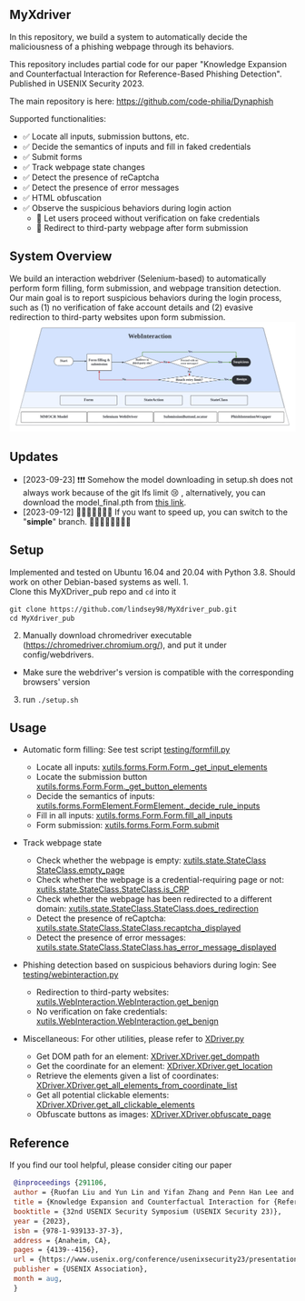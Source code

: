 **MyXdriver**
-
In this repository, we build a system to automatically decide the maliciousness of a phishing webpage through its behaviors. 

This repository includes partial code for our paper "Knowledge Expansion and Counterfactual Interaction for Reference-Based Phishing Detection".
Published in USENIX Security 2023. 

The main repository is here: https://github.com/code-philia/Dynaphish 

Supported functionalities:
- ✅ Locate all inputs, submission buttons, etc.
- ✅ Decide the semantics of inputs and fill in faked credentials
- ✅ Submit forms
- ✅ Track webpage state changes
- ✅ Detect the presence of reCaptcha
- ✅ Detect the presence of error messages
- ✅ HTML obfuscation
- ✅ Observe the suspicious behaviors during login action
   - 🏁 Let users proceed without verification on fake credentials
   - 🏁 Redirect to third-party webpage after form submission

**System Overview**
-
We build an interaction webdriver (Selenium-based) to automatically perform form filling, form submission, and webpage transition detection.
Our main goal is to report suspicious behaviors during the login process, such as (1) no verification of fake account details and (2) evasive redirection to third-party websites upon form submission. 
<img src='WebInteraction Diagram.png'/>

**Updates**
- 
- [2023-09-23] ❗❗❗ Somehow the model downloading in setup.sh does not always work because of the git lfs limit 😢 , alternatively, you can download the model_final.pth from [this link](https://drive.google.com/file/d/1ouhn17V2ylzKnLIbrP-IpV7Rl7pmHtW-/view?usp=sharing). 
- [2023-09-12] 🍋🍋🍋🍋🍋🍋🍋 If you want to speed up, you can switch to the "**simple**" branch. 🍋🍋🍋🍋🍋🍋🍋🍋

**Setup**
-
Implemented and tested on Ubuntu 16.04 and 20.04 with Python 3.8. Should work on other Debian-based systems as well.
1.  
Clone this MyXDriver_pub repo and `cd` into it
 ```
git clone https://github.com/lindsey98/MyXdriver_pub.git
cd MyXdriver_pub
```
2. Manually download chromedriver executable (https://chromedriver.chromium.org/), and put it under config/webdrivers.
* Make sure the webdriver's version is compatible with the corresponding browsers' version

3. run `./setup.sh`

**Usage**
-
- Automatic form filling: See test script [testing/formfill.py](https://github.com/lindsey98/MyXdriver_pub/blob/master/testing/formfill.py)
   - Locate all inputs: [xutils.forms.Form.Form._get_input_elements](https://github.com/lindsey98/MyXdriver_pub/blob/master/xutils/forms/Form.py#L139)
   - Locate the submission button [xutils.forms.Form.Form._get_button_elements](https://github.com/lindsey98/MyXdriver_pub/blob/master/xutils/forms/Form.py#L260)
   - Decide the semantics of inputs: [xutils.forms.FormElement.FormElement._decide_rule_inputs](https://github.com/lindsey98/MyXdriver_pub/blob/master/xutils/forms/FormElement.py#L284)
   - Fill in all inputs: [xutils.forms.Form.Form.fill_all_inputs](https://github.com/lindsey98/MyXdriver_pub/blob/master/xutils/forms/Form.py#L396)
   - Form submission: [xutils.forms.Form.Form.submit](https://github.com/lindsey98/MyXdriver_pub/blob/master/xutils/forms/Form.py#L418)
     
- Track webpage state
   - Check whether the webpage is empty: [xutils.state.StateClass StateClass.empty_page](https://github.com/lindsey98/MyXdriver_pub/blob/master/xutils/state/StateClass.py#L248)
   - Check whether the webpage is a credential-requiring page or not: [xutils.state.StateClass.StateClass.is_CRP](https://github.com/lindsey98/MyXdriver_pub/blob/master/xutils/state/StateClass.py#L70)
   - Check whether the webpage has been redirected to a different domain: [xutils.state.StateClass.StateClass.does_redirection](https://github.com/lindsey98/MyXdriver_pub/blob/master/xutils/state/StateClass.py#L86)
   - Detect the presence of reCaptcha: [xutils.state.StateClass.StateClass.recaptcha_displayed](https://github.com/lindsey98/MyXdriver_pub/blob/master/xutils/state/StateClass.py#L135)
   - Detect the presence of error messages: [xutils.state.StateClass.StateClass.has_error_message_displayed](https://github.com/lindsey98/MyXdriver_pub/blob/master/xutils/state/StateClass.py#L151)
     
- Phishing detection based on suspicious behaviors during login: See [testing/webinteraction.py](https://github.com/lindsey98/MyXdriver_pub/blob/master/testing/webinteraction.py)
   - Redirection to third-party websites: [xutils.WebInteraction.WebInteraction.get_benign](https://github.com/lindsey98/MyXdriver_pub/blob/master/xutils/WebInteraction.py#L268-L294)
   - No verification on fake credentials: [xutils.WebInteraction.WebInteraction.get_benign](https://github.com/lindsey98/MyXdriver_pub/blob/master/xutils/WebInteraction.py#L336-L359)
 
- Miscellaneous: For other utilities, please refer to [XDriver.py](https://github.com/lindsey98/MyXdriver_pub/blob/master/XDriver.py)
   - Get DOM path for an element: [XDriver.XDriver.get_dompath](https://github.com/lindsey98/MyXdriver_pub/blob/master/XDriver.py#L1276)
   - Get the coordinate for an element: [XDriver.XDriver.get_location](https://github.com/lindsey98/MyXdriver_pub/blob/master/XDriver.py#L1318)
   - Retrieve the elements given a list of coordinates: [XDriver.XDriver.get_all_elements_from_coordinate_list](https://github.com/lindsey98/MyXdriver_pub/blob/master/XDriver.py#L1551)
   - Get all potential clickable elements: [XDriver.XDriver.get_all_clickable_elements](https://github.com/lindsey98/MyXdriver_pub/blob/master/XDriver.py#L1730)
   - Obfuscate buttons as images: [XDriver.XDriver.obfuscate_page](https://github.com/lindsey98/MyXdriver_pub/blob/master/XDriver.py#L1852)

**Reference**
-
If you find our tool helpful, please consider citing our paper
```bibtex
 @inproceedings {291106,
 author = {Ruofan Liu and Yun Lin and Yifan Zhang and Penn Han Lee and Jin Song Dong},
 title = {Knowledge Expansion and Counterfactual Interaction for {Reference-Based} Phishing Detection},
 booktitle = {32nd USENIX Security Symposium (USENIX Security 23)},
 year = {2023},
 isbn = {978-1-939133-37-3},
 address = {Anaheim, CA},
 pages = {4139--4156},
 url = {https://www.usenix.org/conference/usenixsecurity23/presentation/liu-ruofan},
 publisher = {USENIX Association},
 month = aug,
 }
```


